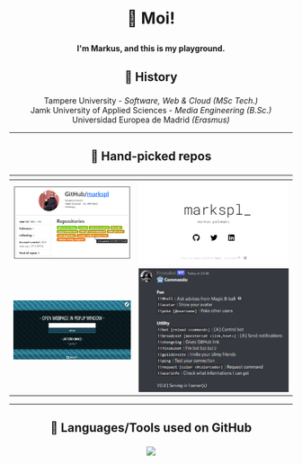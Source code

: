 <h1 align="center">

:wave: Moi!
</h1>

<h4 align="center">I'm Markus, and this is my playground.</h4>

<h2 align="center">
    
:seedling: History
</h2>

<p align="center">
Tampere University - <i>Software, Web & Cloud (MSc Tech.)</i><br>
Jamk University of Applied Sciences - <i>Media Engineering (B.Sc.)</i><br>
Universidad Europea de Madrid <i>(Erasmus)</i>
</p>

<hr>

<h2 align="center">

:open_file_folder: Hand-picked repos
</h2>

|<!-- -->|<!-- -->|
|:---:|:---:|
|[![github-user-viewer](https://github.com/markspl/github-user-viewer/raw/main/img/screenshot.png)](https://github.com/markspl/github-user-viewer)|[![markspl.github.io](https://github.com/markspl/markspl.github.io/raw/main/images/frontpage.png)](https://github.com/markspl/markspl.github.io)|
|[![popup-window-tool](https://github.com/markspl/popup-window-tool/raw/master/img/cover.png)](https://github.com/markspl/popup-window-tool)|[![FinskuBot](https://github.com/markspl/FinskuBot/raw/master/images/finskubot-1.png)](https://github.com/markspl/FinskuBot)|

<hr>

<h2 align="center">

:hammer: Languages/Tools used on GitHub
</h2>

<p align="center">
<a href="https://skillicons.dev">
<img src="https://skillicons.dev/icons?i=bootstrap,docker,nodejs,py,react,vue,html,css&theme=light&" />
</a>
</p>